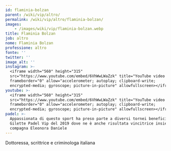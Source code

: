 ```yaml
---
id: flaminia-bolzan
parent: /wiki/vip/altro/
permalink: /wiki/vip/altro/flaminia-bolzan/
images:
    - /images/wiki/vip/flaminia-bolzan.webp
title: Flaminia Bolzan
job: altro
nome: Flaminia Bolzan
professione: altro
fonte: ''
twitter: ''
image_alt: ''
instagram: >-
  <iframe width="560" height="315"
  src="https://www.youtube.com/embed/6VhWwLWaZzk" title="YouTube video player"
  frameborder="0" allow="accelerometer; autoplay; clipboard-write;
  encrypted-media; gyroscope; picture-in-picture" allowfullscreen></iframe>
youtube: >-
  <iframe width="560" height="315"
  src="https://www.youtube.com/embed/6VhWwLWaZzk" title="YouTube video player"
  frameborder="0" allow="accelerometer; autoplay; clipboard-write;
  encrypted-media; gyroscope; picture-in-picture" allowfullscreen></iframe>
padel: >-
  Appassionata di questo sport ha preso parte a diversi tornei benefici, come il
  Gilette Padel Vip del 2019 dove ne è anche risultata vincitrice insieme alla
  compagna Eleonora Daniele
---
```

Dottoressa, scrittrice e criminologa italiana